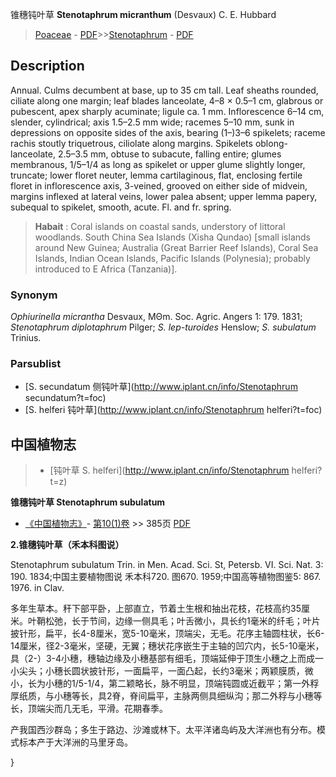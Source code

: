 锥穗钝叶草 **Stenotaphrum micranthum** (Desvaux) C. E. Hubbard

> [Poaceae](http://www.iplant.cn/info/Poaceae?t=foc) - [PDF](http://www.iplant.cn/foc/pdf/Poaceae.pdf)>>[Stenotaphrum](http://www.iplant.cn/info/Stenotaphrum?t=foc) - [PDF](http://www.iplant.cn/foc/pdf/Stenotaphrum.pdf)

## Description

Annual. Culms decumbent at base, up to 35 cm tall. Leaf sheaths rounded, ciliate along one margin; leaf blades lanceolate, 4–8 × 0.5–1 cm, glabrous or pubescent, apex sharply acuminate; ligule ca. 1 mm. Inflorescence 6–14 cm, slender, cylindrical; axis 1.5–2.5 mm wide; racemes 5–10 mm, sunk in depressions on opposite sides of the axis, bearing (1–)3–6 spikelets; raceme rachis stoutly triquetrous, ciliolate along margins. Spikelets oblong-lanceolate, 2.5–3.5 mm, obtuse to subacute, falling entire; glumes membranous, 1/5–1/4 as long as spikelet or upper glume slightly longer, truncate; lower floret neuter, lemma cartilaginous, flat, enclosing fertile floret in inflorescence axis, 3-veined, grooved on either side of midvein, margins inflexed at lateral veins, lower palea absent; upper lemma papery, subequal to spikelet, smooth, acute. Fl. and fr. spring.

> **Habait** : 
> Coral islands on coastal sands, understory of littoral woodlands. South China Sea Islands (Xisha Qundao) [small islands around New Guinea; Australia (Great Barrier Reef Islands), Coral Sea Islands, Indian Ocean Islands, Pacific Islands (Polynesia); probably introduced to E Africa (Tanzania)].

### Synonym
*Ophiurinella micrantha* Desvaux, MΘm. Soc. Agric. Angers 1: 179. 1831; *Stenotaphrum diplotaphrum* Pilger; *S. lep-turoides* Henslow; *S. subulatum* Trinius.

### Parsublist

* [S.  secundatum  侧钝叶草](http://www.iplant.cn/info/Stenotaphrum secundatum?t=foc)
* [S.  helferi  钝叶草](http://www.iplant.cn/info/Stenotaphrum helferi?t=foc)

## 中国植物志

> * [钝叶草  S.  helferi](http://www.iplant.cn/info/Stenotaphrum helferi?t=z)

**锥穗钝叶草 Stenotaphrum subulatum**

* [《中国植物志》](http://www.iplant.cn/frps)- [第10(1)卷](http://www.iplant.cn/frps/vol/10(1)) >> 385页 [PDF](http://www.iplant.cn/frps/pdf/10(1)/385a.pdf)

**2.锥穗钝叶草（禾本科图说）**

Stenotaphrum subulatum Trin. in Men. Acad. Sci. St, Petersb. VI. Sci. Nat. 3: 190. 1834;中国主要植物图说 禾本科720. 图670. 1959;中国高等植物图鉴5: 867. 1976. in Clav.

多年生草本。秆下部平卧，上部直立，节着土生根和抽出花枝，花枝高约35厘米。叶鞘松弛，长于节间，边缘一侧具毛；叶舌微小，具长约1毫米的纤毛；叶片披针形，扁平，长4-8厘米，宽5-10毫米，顶端尖，无毛。花序主轴圆柱状，长6-14厘米，径2-3毫米，坚硬，无翼；穗状花序嵌生于主轴的凹穴内，长5-10毫米，具（2-）3-4小穗，穗轴边缘及小穗基部有细毛，顶端延伸于顶生小穗之上而成一小尖头；小穗长圆状披针形，一面扁平，一面凸起，长约3毫米；两颖膜质，微小，长为小穗的1/5-1/4，第二颖略长，脉不明显，顶端钝圆或近截平；第一外稃厚纸质，与小穗等长，具2脊，脊间扁平，主脉两侧具细纵沟；那二外稃与小穗等长，顶端尖而几无毛，平滑。花期春季。

产我国西沙群岛；多生于路边、沙滩或林下。太平洋诸岛屿及大洋洲也有分布。模式标本产于大洋洲的马里牙岛。

}